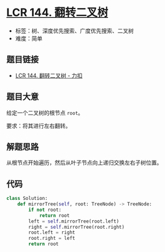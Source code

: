 # [LCR 144. 翻转二叉树](https://leetcode.cn/problems/er-cha-shu-de-jing-xiang-lcof/)

- 标签：树、深度优先搜索、广度优先搜索、二叉树
- 难度：简单

## 题目链接

- [LCR 144. 翻转二叉树 - 力扣](https://leetcode.cn/problems/er-cha-shu-de-jing-xiang-lcof/)

## 题目大意

给定一个二叉树的根节点 `root`。

要求：将其进行左右翻转。

## 解题思路

从根节点开始遍历，然后从叶子节点向上递归交换左右子树位置。

## 代码

```python
class Solution:
    def mirrorTree(self, root: TreeNode) -> TreeNode:
        if not root:
            return root
        left = self.mirrorTree(root.left)
        right = self.mirrorTree(root.right)
        root.left = right
        root.right = left
        return root
```

